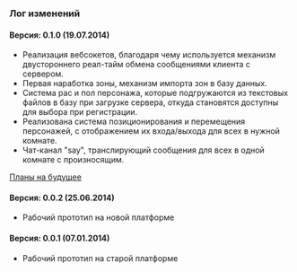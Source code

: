### Лог изменений

#### Версия: **0.1.0** (19.07.2014)

* Реализация вебсокетов, благодаря чему используется механизм двустороннего реал-тайм обмена сообщениями клиента с сервером.
* Первая наработка зоны, механизм импорта зон в базу данных.
* Система рас и пол персонажа, которые подгружаются из текстовых файлов в базу при загрузке сервера, откуда становятся доступны для выбора при регистрации.
* Реализована система позиционирования и перемещения персонажей, с отображением их входа/выхода для всех в нужной комнате.
* Чат-канал "say", транслирующий сообщения для всех в одной комнате с произносящим.

[Планы на будущее](https://github.com/Rottenwood/UtopiaMud/blob/master/FUTURE.md)

#### Версия: **0.0.2** (25.06.2014)

* Рабочий прототип на новой платформе

#### Версия: **0.0.1** (07.01.2014)

* Рабочий прототип на старой платформе